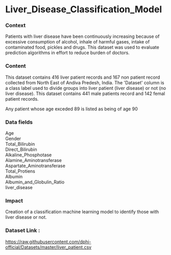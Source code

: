 # Liver_Disease_Classification_Model
### Context

Patients with liver disease have been continuously increasing because of excessive consumption of alcohol, inhale of harmful gases, intake of contaminated food, pickles and drugs. This dataset was used to evaluate prediction algorithms in effort to reduce burden of doctors.

### Content
This dataset contains 416 liver patient records and 167 non patient record collected from North East of Andiva Predesh, India. The 'Dataset' column is a class label used to divide groups into liver patient (liver disease) or not (no liver disease). This dataset contains 441 male patients record and 142 femal patient records. 

Any patient whose age exceded 89 is listed as being of age 90

### Data fields
Age                           
Gender                        
Total_Bilirubin               
Direct_Bilirubin              
Alkaline_Phosphotase          
Alamine_Aminotransferase      
Aspartate_Aminotransferase    
Total_Protiens                
Albumin                       
Albumin_and_Globulin_Ratio    
liver_disease

### Impact

Creation of a classification machine learning model to identify those with liver disease or not.

### Dataset Link : 
https://raw.githubusercontent.com/dphi-official/Datasets/master/liver_patient.csv

